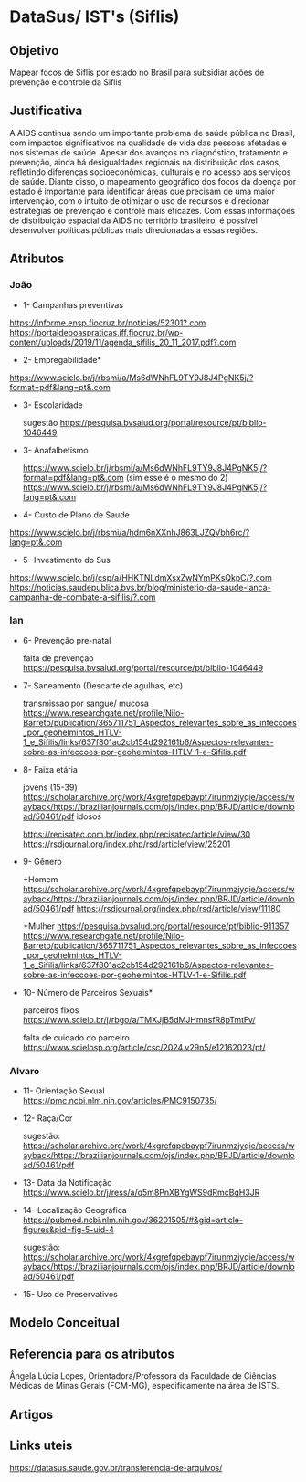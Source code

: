 # DataSus/ IST's (Siflis)

## Objetivo ##

Mapear focos de Siflis por estado no Brasil para subsidiar ações de prevenção e controle da Siflis

## Justificativa ##

A AIDS continua sendo um importante problema de saúde pública no Brasil, com impactos significativos na qualidade de vida das pessoas afetadas e nos sistemas de saúde. Apesar dos avanços no diagnóstico, tratamento e prevenção, ainda há desigualdades regionais na distribuição dos casos, refletindo diferenças socioeconômicas, culturais e no acesso aos serviços de saúde. Diante disso, o mapeamento geográfico dos focos da doença por estado é importante para identificar áreas que precisam de uma maior intervenção, com o intuito de otimizar o uso de recursos e direcionar estratégias de prevenção e controle mais eficazes. Com essas informações de distribuição espacial da AIDS no território brasileiro, é possível desenvolver políticas públicas mais direcionadas a essas regiões.

## Atributos ##
### João ###
- 1- Campanhas preventivas

https://informe.ensp.fiocruz.br/noticias/52301?.com
https://portaldeboaspraticas.iff.fiocruz.br/wp-content/uploads/2019/11/agenda_sifilis_20_11_2017.pdf?.com
  
- 2- Empregabilidade*

https://www.scielo.br/j/rbsmi/a/Ms6dWNhFL9TY9J8J4PgNK5j/?format=pdf&lang=pt&.com

- 3- Escolaridade
  
  sugestão https://pesquisa.bvsalud.org/portal/resource/pt/biblio-1046449
- 3- Anafalbetismo

  https://www.scielo.br/j/rbsmi/a/Ms6dWNhFL9TY9J8J4PgNK5j/?format=pdf&lang=pt&.com (sim esse é o mesmo do 2)
  https://www.scielo.br/j/rbsmi/a/Ms6dWNhFL9TY9J8J4PgNK5j/?lang=pt&.com
  
- 4- Custo de Plano de Saude

https://www.scielo.br/j/rbsmi/a/hdm6nXXnhJ863LJZQVbh6rc/?lang=pt&.com

- 5- Investimento do Sus

https://www.scielo.br/j/csp/a/HHKTNLdmXsxZwNYmPKsQkpC/?.com
https://noticias.saudepublica.bvs.br/blog/ministerio-da-saude-lanca-campanha-de-combate-a-sifilis/?.com

### Ian ###
- 6- Prevenção pre-natal

  falta de prevençao
  https://pesquisa.bvsalud.org/portal/resource/pt/biblio-1046449
  
- 7- Saneamento (Descarte de agulhas, etc)

  transmissao por sangue/ mucosa
  https://www.researchgate.net/profile/Nilo-Barreto/publication/365711751_Aspectos_relevantes_sobre_as_infeccoes_por_geohelmintos_HTLV-1_e_Sifilis/links/637f801ac2cb154d292161b6/Aspectos-relevantes-sobre-as-infeccoes-por-geohelmintos-HTLV-1-e-Sifilis.pdf
  
- 8- Faixa etária

  jovens (15-39)
  https://scholar.archive.org/work/4xgrefqpebaypf7irunmzjyqie/access/wayback/https://brazilianjournals.com/ojs/index.php/BRJD/article/download/50461/pdf
  idosos

  https://recisatec.com.br/index.php/recisatec/article/view/30
  https://rsdjournal.org/index.php/rsd/article/view/25201
- 9- Gênero

  +Homem
  https://scholar.archive.org/work/4xgrefqpebaypf7irunmzjyqie/access/wayback/https://brazilianjournals.com/ojs/index.php/BRJD/article/download/50461/pdf
  https://rsdjournal.org/index.php/rsd/article/view/11180

  +Mulher
  https://pesquisa.bvsalud.org/portal/resource/pt/biblio-911357
  https://www.researchgate.net/profile/Nilo-Barreto/publication/365711751_Aspectos_relevantes_sobre_as_infeccoes_por_geohelmintos_HTLV-1_e_Sifilis/links/637f801ac2cb154d292161b6/Aspectos-relevantes-sobre-as-infeccoes-por-geohelmintos-HTLV-1-e-Sifilis.pdf
  
  
- 10- Número de Parceiros Sexuais*

  parceiros fixos
  https://www.scielo.br/j/rbgo/a/TMXJjB5dMJHmnsfR8pTmtFv/

  falta de cuidado do parceiro
  https://www.scielosp.org/article/csc/2024.v29n5/e12162023/pt/

### Alvaro ###
- 11- Orientação Sexual
 https://pmc.ncbi.nlm.nih.gov/articles/PMC9150735/
- 12- Raça/Cor

  sugestão: https://scholar.archive.org/work/4xgrefqpebaypf7irunmzjyqie/access/wayback/https://brazilianjournals.com/ojs/index.php/BRJD/article/download/50461/pdf
- 13- Data da Notificação
 https://www.scielo.br/j/ress/a/q5m8PnXBYgWS9dRmcBqH3JR
- 14- Localização Geográfica
 https://pubmed.ncbi.nlm.nih.gov/36201505/#&gid=article-figures&pid=fig-5-uid-4

  sugestão: https://scholar.archive.org/work/4xgrefqpebaypf7irunmzjyqie/access/wayback/https://brazilianjournals.com/ojs/index.php/BRJD/article/download/50461/pdf
- 15- Uso de Preservativos

## Modelo Conceitual ##

  ## Referencia para os atributos ##

  Ângela Lúcia Lopes, Orientadora/Professora da Faculdade de Ciências Médicas de Minas Gerais (FCM-MG), especificamente na área de ISTS. 
  

## Artigos ##


## Links uteis ##

https://datasus.saude.gov.br/transferencia-de-arquivos/
